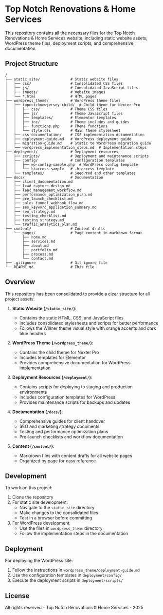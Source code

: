 # Top Notch Renovations & Home Services

This repository contains all the necessary files for the Top Notch Renovations & Home Services website, including static website assets, WordPress theme files, deployment scripts, and comprehensive documentation.

## Project Structure

```
/
├── static_site/              # Static website files
│   ├── css/                  # Consolidated CSS files
│   ├── js/                   # Consolidated JavaScript files
│   ├── images/               # Website images
│   └── *.html                # HTML pages
├── wordpress_theme/          # WordPress theme files
│   ├── topnotchnewjersey-child/  # Child theme for Nexter Pro
│   │   ├── css/              # Theme CSS files
│   │   ├── js/               # Theme JavaScript files
│   │   ├── templates/        # Elementor templates
│   │   ├── inc/              # Theme includes and guides
│   │   ├── functions.php     # Theme functions
│   │   └── style.css         # Main theme stylesheet
│   ├── css-documentation/    # CSS implementation documentation
│   ├── deployment-guide.md   # WordPress deployment guide
│   ├── migration-guide.md    # Static to WordPress migration guide
│   └── wordpress_implementation_steps.md  # Implementation steps
├── deployment/               # Deployment resources
│   ├── scripts/              # Deployment and maintenance scripts
│   ├── config/               # Configuration templates
│   │   ├── wp-config-sample.php  # WordPress config template
│   │   └── htaccess-sample   # .htaccess template
│   └── templates/            # SeedProd and other templates
├── docs/                     # Documentation
│   ├── client_documentation.md
│   ├── lead_capture_design.md
│   ├── lead_management_workflow.md
│   ├── performance_optimization_plan.md
│   ├── pre_launch_checklist.md
│   ├── sales_funnel_webhook_flow.md
│   ├── seo_keyword_application_summary.md
│   ├── seo_strategy.md
│   ├── testing_checklist.md
│   ├── testing_strategy.md
│   └── traffic_analytics_plan.md
├── content/                  # Content drafts
│   └── pages/                # Page content in markdown format
│       ├── home.md
│       ├── services.md
│       ├── about.md
│       ├── portfolio.md
│       ├── process.md
│       └── contact.md
├── .gitignore                # Git ignore file
└── README.md                 # This file
```

## Overview

This repository has been consolidated to provide a clear structure for all project assets:

1. **Static Website (`/static_site/`)**: 
   - Contains the static HTML, CSS, and JavaScript files
   - Includes consolidated stylesheets and scripts for better performance
   - Follows the Wilmer theme visual style with orange accents and dark blue headers

2. **WordPress Theme (`/wordpress_theme/`)**: 
   - Contains the child theme for Nexter Pro
   - Includes templates for Elementor
   - Provides comprehensive documentation for WordPress implementation

3. **Deployment Resources (`/deployment/`)**: 
   - Contains scripts for deploying to staging and production environments
   - Includes configuration templates for WordPress
   - Provides maintenance scripts for backups and updates

4. **Documentation (`/docs/`)**: 
   - Comprehensive guides for client handover
   - SEO and marketing strategy documents
   - Testing and performance optimization plans
   - Pre-launch checklists and workflow documentation

5. **Content (`/content/`)**: 
   - Markdown files with content drafts for all website pages
   - Organized by page for easy reference

## Development

To work on this project:

1. Clone the repository
2. For static site development:
   - Navigate to the `static_site` directory
   - Make changes to the consolidated files
   - Test in a browser before committing
3. For WordPress development:
   - Use the files in `wordpress_theme` directory
   - Follow the implementation steps in the documentation

## Deployment

For deploying the WordPress site:

1. Follow the instructions in `wordpress_theme/deployment-guide.md`
2. Use the configuration templates in `deployment/config/`
3. Execute the deployment scripts in `deployment/scripts/`

## License

All rights reserved - Top Notch Renovations & Home Services - 2025
